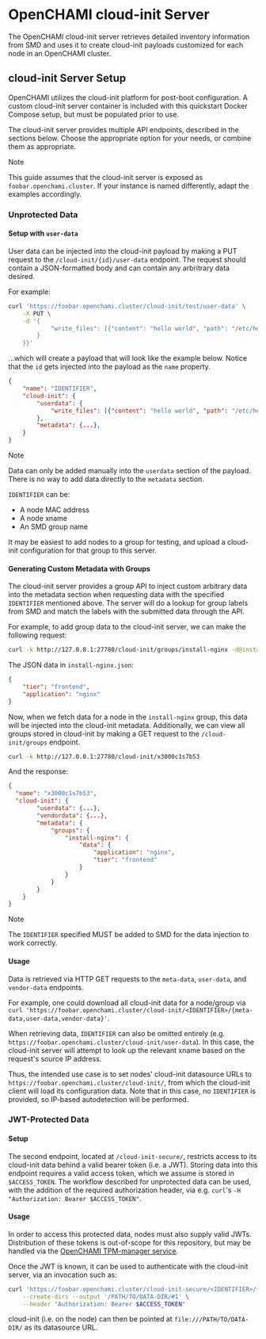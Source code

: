 # OpenCHAMI cloud-init Server

The OpenCHAMI cloud-init server retrieves detailed inventory information from SMD and uses it to create cloud-init payloads customized for each node in an OpenCHAMI cluster.

## cloud-init Server Setup

OpenCHAMI utilizes the cloud-init platform for post-boot configuration. A custom cloud-init server container is included with this quickstart Docker Compose setup, but must be populated prior to use.

The cloud-init server provides multiple API endpoints, described in the sections below. Choose the appropriate option for your needs, or combine them as appropriate.

> [!NOTE]
> This guide assumes that the cloud-init server is exposed as `foobar.openchami.cluster`.
> If your instance is named differently, adapt the examples accordingly.

### Unprotected Data

#### Setup with `user-data`

User data can be injected into the cloud-init payload by making a PUT request to the `/cloud-init/{id}/user-data` endpoint. The request should contain a JSON-formatted body and can contain any arbritrary data desired.

For example:

```bash
curl 'https://foobar.openchami.cluster/cloud-init/test/user-data' \
    -X PUT \
    -d '{
            "write_files": [{"content": "hello world", "path": "/etc/hello"}]
        }
    }}'
```

...which will create a payload that will look like the example below. Notice that the `id` gets injected into the payload as the `name` property.

```json
{
    "name": "IDENTIFIER", 
    "cloud-init": {
        "userdata": {
            "write_files": [{"content": "hello world", "path": "/etc/hello"}]
        },
        "metadata": {...},
    }
}
```

> [!NOTE]
> Data can only be added manually into the `userdata` section of the payload. There is no way to add data directly to the `metadata` section.

`IDENTIFIER` can be:

- A node MAC address
- A node xname
- An SMD group name

It may be easiest to add nodes to a group for testing, and upload a cloud-init configuration for that group to this server.

#### Generating Custom Metadata with Groups

The cloud-init server provides a group API to inject custom arbitrary data into the metadata section when requesting data with the specified `IDENTIFIER` mentioned above. The server will do a lookup for group labels from SMD and match the labels with the submitted data through the API.

For example, to add group data to the cloud-init server, we can make the following request:

```bash
curl -k http://127.0.0.1:27780/cloud-init/groups/install-nginx -d@install-nginx.json
```

The JSON data in `install-nginx.json`:

```json
{
    "tier": "frontend",
    "application": "nginx"
}
```

Now, when we fetch data for a node in the `install-nginx` group, this data will be injected into the cloud-init metadata. Additionally, we can view all groups stored in cloud-init by making a GET request to the `/cloud-init/groups` endpoint.

```bash
curl -k http://127.0.0.1:27780/cloud-init/x3000c1s7b53
```

And the response:

```json
{
  "name": "x3000c1s7b53",
  "cloud-init": {
        "userdata": {...},
        "vendordata": {...},
        "metadata": {
            "groups": {
                "install-nginx": {
                    "data": {
                        "application": "nginx",
                        "tier": "frontend"
                    }
                }
            }
        }
    }
}
```

> [!NOTE]
> The `IDENTIFIER` specified MUST be added to SMD for the data injection to work correctly.

#### Usage

Data is retrieved via HTTP GET requests to the `meta-data`, `user-data`, and `vendor-data` endpoints.

For example, one could download all cloud-init data for a node/group via `curl 'https://foobar.openchami.cluster/cloud-init/<IDENTIFIER>/{meta-data,user-data,vendor-data}'`.

When retrieving data, `IDENTIFIER` can also be omitted entirely (e.g. `https://foobar.openchami.cluster/cloud-init/user-data`). In this case, the cloud-init server will attempt to look up the relevant xname based on the request's source IP address.

Thus, the intended use case is to set nodes' cloud-init datasource URLs to `https://foobar.openchami.cluster/cloud-init/`, from which the cloud-init client will load its configuration data. Note that in this case, no `IDENTIFIER` is provided, so IP-based autodetection will be performed.

### JWT-Protected Data

#### Setup

The second endpoint, located at `/cloud-init-secure/`, restricts access to its cloud-init data behind a valid bearer token (i.e. a JWT).
Storing data into this endpoint requires a valid access token, which we assume is stored in `$ACCESS_TOKEN`.
The workflow described for unprotected data can be used, with the addition of the required authorization header, via e.g. `curl`'s `-H "Authorization: Bearer $ACCESS_TOKEN"`.

#### Usage

In order to access this protected data, nodes must also supply valid JWTs.
Distribution of these tokens is out-of-scope for this repository, but may be handled via the [OpenCHAMI TPM-manager service](https://github.com/OpenCHAMI/TPM-manager).

Once the JWT is known, it can be used to authenticate with the cloud-init server, via an invocation such as:

```bash
curl 'https://foobar.openchami.cluster/cloud-init-secure/<IDENTIFIER>/{meta-data,user-data,vendor-data}' \
    --create-dirs --output '/PATH/TO/DATA-DIR/#1' \
    --header "Authorization: Bearer $ACCESS_TOKEN"
```

cloud-init (i.e. on the node) can then be pointed at `file:///PATH/TO/DATA-DIR/` as its datasource URL.
